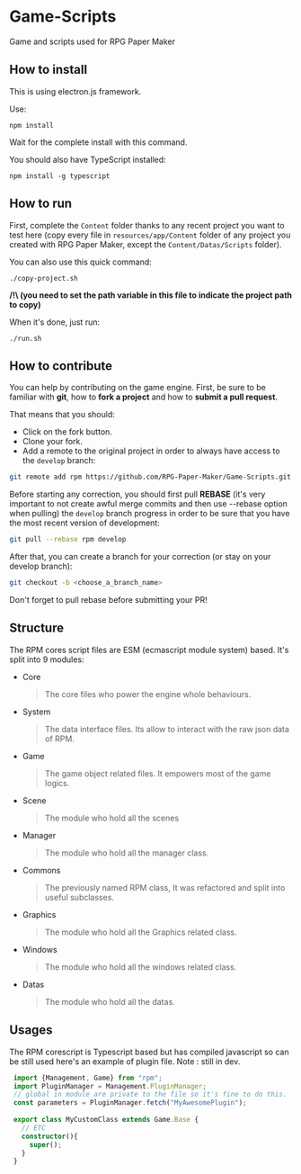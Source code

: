 # Game-Scripts

Game and scripts used for RPG Paper Maker

## How to install

This is using electron.js framework.

Use:

    npm install

Wait for the complete install with this command.

You should also have TypeScript installed:

    npm install -g typescript

## How to run

First, complete the `Content` folder thanks to any recent project you want to test here (copy every file in `resources/app/Content` folder of any project you created with RPG Paper Maker, except the `Content/Datas/Scripts` folder). 

You can also use this quick command: 

    ./copy-project.sh

**/!\ (you need to set the path variable in this file to indicate the project path to copy)**

When it's done, just run:

    ./run.sh

## How to contribute

You can help by contributing on the game engine. First, be sure to be familiar with **git**, how to **fork a project** and how to **submit a pull request**.

That means that you should:

- Click on the fork button.
- Clone your fork.
- Add a remote to the original project in order to always have access to the `develop` branch:

```bash
git remote add rpm https://github.com/RPG-Paper-Maker/Game-Scripts.git
```

Before starting any correction, you should first pull **REBASE** (it's very important to not create awful merge commits and then use --rebase option when pulling) the `develop` branch progress in order to be sure that you have the most recent version of development:

```bash
git pull --rebase rpm develop
```

After that, you can create a branch for your correction (or stay on your develop branch):

```bash
git checkout -b <choose_a_branch_name>
```
Don't forget to pull rebase before submitting your PR!

## Structure
The RPM cores script files are ESM (ecmascript module system) based. 
It's split into 9 modules:
  * Core 
     > The core files who power the engine whole behaviours. 
  * System 
    > The data interface files. Its allow to interact with the raw json data of RPM.
  * Game 
    > The game object related files. It empowers most of the game logics.
  * Scene
    > The module who hold all the scenes
  * Manager
    > The module who hold all the manager class.
  * Commons
    > The previously named RPM class, It was refactored and split into useful subclasses.
  * Graphics
    > The module who hold all the Graphics related class.
  * Windows
    > The module who hold all the windows related class.
  * Datas
    > The module who hold all the datas.
 
 ## Usages
  The RPM corescript is Typescript based but has compiled javascript so can be still used
  here's an example of plugin file. 
   Note : still in dev.
  ```ts
   import {Management, Game} from "rpm";
   import PluginManager = Management.PluginManager; 
   // global in module are private to the file so it's fine to do this.
   const parameters = PluginManager.fetch("MyAwesomePlugin");
   
   export class MyCustomClass extends Game.Base {
     // ETC
     constructor(){ 
       super();
     }
   }
   ```	
